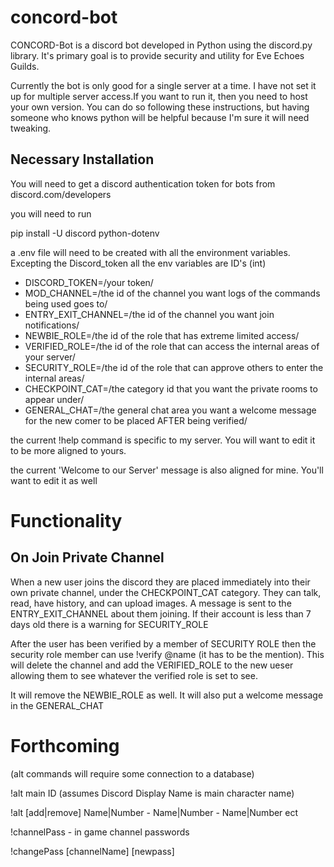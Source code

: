 # concord-bot

CONCORD-Bot is a discord bot developed in Python using the discord.py library. It's primary goal is to provide security and utility for Eve Echoes Guilds.

Currently the bot is only good for a single server at a time. I have not set it up for multiple server access.If you want to run it, then you need to host your own version. You can do so following these instructions, but having someone who knows python will be helpful because I'm sure it will need tweaking.

## Necessary Installation

You will need to get a discord authentication token for bots from discord.com/developers

you will need to run

pip install -U discord python-dotenv

a .env file will need to be created with all the environment variables. Excepting the Discord_token all the env variables are ID's (int)

* DISCORD_TOKEN=/your token/
* MOD_CHANNEL=/the id of the channel you want logs of the commands being used goes to/
* ENTRY_EXIT_CHANNEL=/the id of the channel you want join notifications/
* NEWBIE_ROLE=/the id of the role that has extreme limited access/
* VERIFIED_ROLE=/the id of the role that can access the internal areas of your server/
* SECURITY_ROLE=/the id of the role that can approve others to enter the internal areas/
* CHECKPOINT_CAT=/the category id that you want the private rooms to appear under/
* GENERAL_CHAT=/the general chat area you want a welcome message for the new comer to be placed AFTER being verified/

the current !help command is specific to my server. You will want to edit it to be more aligned to yours.

the current 'Welcome to our Server' message is also aligned for mine. You'll want to edit it as well

# Functionality

## On Join Private Channel
When a new user joins the discord they are placed immediately into their own private channel, under the CHECKPOINT_CAT category. They can talk, read, have history, and can upload images.  A message is sent to the ENTRY_EXIT_CHANNEL about them joining. If their account is less than 7 days old there is a warning for SECURITY_ROLE

After the user has been verified by a member of SECURITY ROLE then the security role member can use !verify @name (it has to be the mention). This will delete the channel and add the VERIFIED_ROLE to the new ueser allowing them to see whatever the verified role is set to see.

It will remove the NEWBIE_ROLE as well. It will also put a welcome message in the GENERAL_CHAT

# Forthcoming

(alt commands will require some connection to a database)

!alt main ID (assumes Discord Display Name is main character name)

!alt [add|remove] Name|Number - Name|Number - Name|Number ect

!channelPass - in game channel passwords

!changePass [channelName] [newpass]

